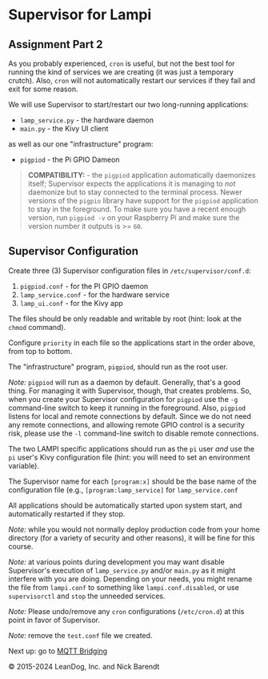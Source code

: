 # Supervisor for Lampi

## Assignment Part 2

As you probably experienced, ```cron``` is useful, but not the best tool for running the kind of services we are creating (it was just a temporary crutch).  Also, ```cron``` will not automatically restart our services if they fail and exit for some reason.

We will use Supervisor to start/restart our two long-running applications:

* `lamp_service.py` - the hardware daemon
* `main.py` - the Kivy UI client

as well as our one "infrastructure" program:

* `pigpiod` - the Pi GPIO Dameon

> **COMPATIBILITY:** - the ```pigpiod``` application automatically daemonizes itself; Supervisor expects the applications it is managing to _not_ daemonize but to stay connected to the terminal process.  Newer versions of the ```pigpio``` library have support for the ```pigpiod``` application to stay in the foreground.  To make sure you have a recent enough version, run ```pigpiod -v``` on your Raspberry Pi and make sure the version number it outputs is >= ```60```.

## Supervisor Configuration

Create three (3) Supervisor configuration files in `/etc/supervisor/conf.d`:

1. ```pigpiod.conf``` - for the PI GPIO daemon
1. ```lamp_service.conf``` - for the hardware service
1. ```lamp_ui.conf``` - for the Kivy app


The files should be only readable and writable by root (hint: look at the `chmod` command).

Configure ```priority``` in each file so the applications start in the order above, from top to bottom.

The "infrastructure" program, `pigpiod`, should run as the root user.

_Note:_ `pigpiod` will run as a daemon by default.  Generally, that's a good thing.  For managing it with Supervisor, though, that creates problems.  So, when you create your Supervisor configuration for `pigpiod` use the ```-g``` command-line switch to keep it running in the foreground.  Also, `pigpiod` listens for local and remote connections by default.  Since we do not need any remote connections, and allowing remote GPIO control is a security risk, please use the ```-l``` command-line switch to disable remote connections.

The two LAMPI specific applications should run as the ```pi``` user _and_ use the ```pi``` user's Kivy configuration file (hint: you will need to set an environment variable).

The Supervisor name for each ```[program:x]``` should be the base name of the configuration file (e.g., ```[program:lamp_service]``` for ```lamp_service.conf```


All applications should be automatically started upon system start, and automatically restarted if they stop.

*Note:* while you would not normally deploy production code from your home directory (for a variety of security and other reasons), it will be fine for this course.

*Note:* at various points during development you may want disable Supervisor's execution of `lamp_service.py` and/or `main.py` as it might interfere with you are doing.  Depending on your needs, you might rename the file from `lampi.conf` to something like `lampi.conf.disabled`, or use `supervisorctl` and `stop` the unneeded services.

*Note:* Please undo/remove any ```cron``` configurations (`/etc/cron.d`) at this point in favor of Supervisor.

*Note:* remove the `test.conf` file we created. 

Next up: go to [MQTT Bridging](../04.09_Mqtt_Bridging/README.md)

&copy; 2015-2024 LeanDog, Inc. and Nick Barendt
